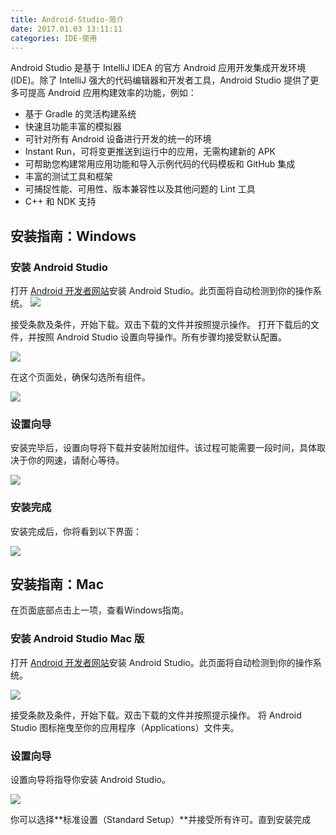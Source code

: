 ```yaml
---
title: Android-Studio-简介
date: 2017.01.03 13:11:11
categories: IDE-使用
---
```


Android Studio 是基于 IntelliJ IDEA 的官方 Android 应用开发集成开发环境 (IDE)。除了 IntelliJ 强大的代码编辑器和开发者工具，Android Studio 提供了更多可提高 Android 应用构建效率的功能，例如：

* 基于 Gradle 的灵活构建系统
* 快速且功能丰富的模拟器
* 可针对所有 Android 设备进行开发的统一的环境
* Instant Run，可将变更推送到运行中的应用，无需构建新的 APK
* 可帮助您构建常用应用功能和导入示例代码的代码模板和 GitHub 集成
* 丰富的测试工具和框架
* 可捕捉性能、可用性、版本兼容性以及其他问题的 Lint 工具
* C++ 和 NDK 支持

## 安装指南：Windows

### 安装 Android Studio

打开 [Android 开发者网站](http://developer.android.youdaxue.com/sdk/index.html)安装 Android Studio。此页面将自动检测到你的操作系统。
![](http://upload-images.jianshu.io/upload_images/1662509-92452dfe1ba8ed01.png?imageMogr2/auto-orient/strip%7CimageView2/2/w/1240)

接受条款及条件，开始下载。双击下载的文件并按照提示操作。 打开下载后的文件，并按照 Android Studio 设置向导操作。所有步骤均接受默认配置。

![](http://upload-images.jianshu.io/upload_images/1662509-045cbe220b37604a.png?imageMogr2/auto-orient/strip%7CimageView2/2/w/1240)

在这个页面处，确保勾选所有组件。

![](http://upload-images.jianshu.io/upload_images/1662509-4714063434aef134.png?imageMogr2/auto-orient/strip%7CimageView2/2/w/1240)

### 设置向导

安装完毕后，设置向导将下载并安装附加组件。该过程可能需要一段时间，具体取决于你的网速，请耐心等待。

![](http://upload-images.jianshu.io/upload_images/1662509-d67dc5ab85103b99.png?imageMogr2/auto-orient/strip%7CimageView2/2/w/1240)

### 安装完成

安装完成后，你将看到以下界面：

![](http://upload-images.jianshu.io/upload_images/1662509-6edaba74f5a97739.png?imageMogr2/auto-orient/strip%7CimageView2/2/w/1240)

## 安装指南：Mac

在页面底部点击上一项，查看Windows指南。

### 安装 Android Studio Mac 版

打开 [Android 开发者网站](http://developer.android.youdaxue.com/sdk/index.html)安装 Android Studio。此页面将自动检测到你的操作系统。

![](http://upload-images.jianshu.io/upload_images/1662509-b62b3271d2ed86d8.png?imageMogr2/auto-orient/strip%7CimageView2/2/w/1240)

接受条款及条件，开始下载。双击下载的文件并按照提示操作。 将 Android Studio 图标拖曳至你的应用程序（Applications）文件夹。

### 设置向导

设置向导将指导你安装 Android Studio。

![](http://upload-images.jianshu.io/upload_images/1662509-239a30964da5e806.png?imageMogr2/auto-orient/strip%7CimageView2/2/w/1240)

你可以选择**标准设置（Standard Setup）**并接受所有许可。直到安装完成
